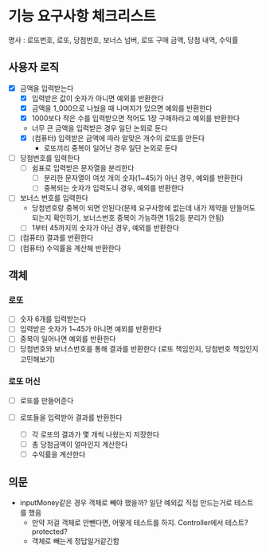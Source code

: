 # 기능 요구사항 체크리스트
명사 : 로또번호, 로또, 당첨번호, 보너스 넘버, 로또 구매 금액, 당첨 내역, 수익률

## 사용자 로직
- [x] 금액을 입력받는다
   - [x] 입력받은 값이 숫자가 아니면 예외를 반환한다
   - [x] 금액을 1_000으로 나눴을 때 나머지가 있으면 예외를 반환한다
   - [x] 1000보다 작은 수를 입력받으면 적어도 1장 구매하라고 예외를 반환한다
   - 너무 큰 금액을 입력받은 경우 일단 논외로 둔다
   - [x] (컴퓨터) 입력받은 금액에 따라 알맞은 개수의 로또를 만든다
      - 로또끼리 중복이 일어난 경우 일단 논외로 둔다 
- [ ] 당첨번호를 입력한다
   - [ ] 쉼표로 입력받은 문자열을 분리한다
       - [ ] 분리한 문자열이 여섯 개의 숫자(1~45)가 아닌 경우, 예외를 반환한다
       - [ ] 중복되는 숫자가 입력도니 경우, 예외를 반환한다
- [ ] 보너스 번호를 입력한다
   - 당첨번호랑 중복이 되면 안된다(문제 요구사항에 없는데 내가 제약을 만들어도 되는지 확인하기, 보너스번호 중복이 가능하면 1등2등 분리가 안됨)
   - [ ] 1부터 45까지의 숫자가 아닌 경우, 예외를 반환한다
- [ ] (컴퓨터) 결과를 반환한다
- [ ] (컴퓨터) 수익률을 계산해 반환한다

## 객체
### 로또
- [ ] 숫자 6개를 입력받는다
- [ ] 입력받은 숫자가 1~45가 아니면 예외를 반환한다
- [ ] 중복이 일어나면 예외를 반환한다
- [ ] 당첨번호와 보너스번호를 통해 결과를 반환한다 (로또 책임인지, 당첨번호 책임인지 고민해보기)
### 로또 머신
- [ ] 로또를 만들어준다

- [ ] 로또들을 입력받아 결과를 반환한다
  - [ ] 각 로또의 결과가 몇 개씩 나왔는지 저장한다
  - [ ] 총 당첨금액이 얼마인지 계산한다
  - [ ] 수익률을 계산한다

## 의문
- inputMoney같은 경우 객체로 빼야 했을까? 일단 예외값 직접 만드는거로 테스트를 했음
  - 만약 저걸 객체로 안뺀다면, 어떻게 테스트를 하지. Controller에서 테스트? protected?
  - 객체로 빼는게 정답일거같긴함